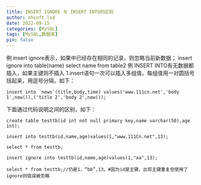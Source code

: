 ```yaml
---
title: INSERT IGNORE 与 INSERT INTO的区别
author: nhsoft.lsd
date: 2022-09-15
categories: [MySQL]
tags: [MySQL,数据库]
pin: false
---
```


例
insert ignore表示，如果中已经存在相同的记录，则忽略当前新数据；
insert ignore into table(name) select name from table2
例
INSERT INTO有无数据都插入，如果主键则不插入
1.insert语句一次可以插入多组值，每组值用一对圆括号括起来，用逗号分隔，如下：
```
insert into `news`(title,body,time) values('www.111cn.net','body 1',now()),('title 2','body 2',now());
```

下面通过代码说明之间的区别，如下：

`create table testtb(id int not null primary key,name varchar(50),age int);`

`insert into testtb(id,name,age)values(1,"www.111Cn.net",13);`

`select * from testtb;`

`insert ignore into testtb(id,name,age)values(1,"aa",13);`

`select * from testtb;//仍是1，“bb”,13，#因为id是主键，出现主键重复但使用了ignore则错误被忽略`

